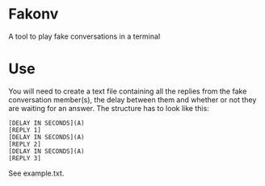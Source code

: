 # Fakonv
A tool to play fake conversations in a terminal 

# Use
You will need to create a text file containing all the replies from the fake conversation member(s), the delay between them and whether or not they are waiting for an answer.
The structure has to look like this:
```
[DELAY IN SECONDS](A)
[REPLY 1]
[DELAY IN SECONDS](A)
[REPLY 2]
[DELAY IN SECONDS](A)
[REPLY 3]
```
See example.txt. 



